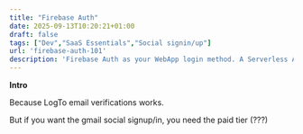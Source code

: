 ```yaml
---
title: "Firebase Auth"
date: 2025-09-13T10:20:21+01:00
draft: false
tags: ["Dev","SaaS Essentials","Social signin/up"]
url: 'firebase-auth-101'
description: 'Firebase Auth as your WebApp login method. A Serverless Authenticator'
---
```



**Intro**

Because LogTo email verifications works.

But if you want the gmail social signup/in, you need the paid tier (???)